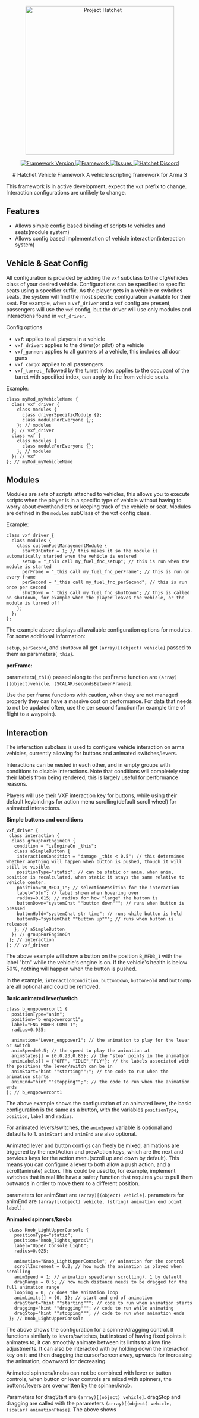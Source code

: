 <p align="center">
  <img src="https://github.com/user-attachments/assets/ed05131a-abff-4856-a285-6e55617a94cf" alt="Project Hatchet" width="400" height="400">
</p>
<p align="center">
    <a href="https://github.com/Project-Hatchet/Interaction-Framework/releases">
        <img src="https://img.shields.io/badge/Version-0.2.0-blue.svg?style=flat-square" alt="Framework Version">
    </a>
    <a href="https://steamcommunity.com/sharedfiles/filedetails/?id=2941986336">
        <img src="https://img.shields.io/steam/downloads/2941986336" alt="Framework" >
    </a>
    <a href="https://github.com/Project-Hatchet/Interaction-Framework/issues">
        <img src="https://img.shields.io/github/issues-raw/Project-Hatchet/interaction-framework.svg?label=Issues" alt="Issues">
    </a>
    <a href="https://discord.gg/58Pt5EGjvQ">
        <img src="https://img.shields.io/discord/487939925938012161.svg?label=Discord&colorB=7683D5" alt="Hatchet Discord">
    </a>
</p>
<p align="center">
# Hatchet Vehicle Framework
A vehicle scripting framework for Arma 3

This framework is in active development, expect the `vxf` prefix to change. Interaction configurations are unlikely to change.

## Features
 - Allows simple config based binding of scripts to vehicles and seats(module system)
 - Allows config based implementation of vehicle interaction(interaction system)

## Vehicle & Seat Config
All configuration is provided by adding the `vxf` subclass to the cfgVehicles class of your desired vehicle.
Configurations can be specified to specific seats using a specifier suffix. As the player gets in a vehicle or switches seats, the system will find the most specific configuration available for their seat. For example, when a `vxf_driver` and a `vxf` config are present, passengers will use the `vxf` config, but the driver will use only modules and interactions found in `vxf_driver`.

Config options
 - `vxf`: applies to all players in a vehicle
 - `vxf_driver`: applies to the driver(or pilot) of a vehicle
 - `vxf_gunner`: applies to all gunners of a vehicle, this includes all door guns
 - `vxf_cargo`: applies to all passengers
 - `vxf_turret_` followed by the turret index: applies to the occupant of the turret with specified index, can apply to fire from vehicle seats.

Example:
```
class myMod_myVehicleName {
  class vxf_driver {
    class modules {
      class driverSpecificModule {};
      class moduleForEveryone {};
    }; // modules
  }; // vxf_driver
  class vxf {
    class modules {
      class moduleForEveryone {};
    }; // modules
  }; // vxf
}; // myMod_myVehicleName
```
## Modules
Modules are sets of scripts attached to vehicles, this allows you to execute scripts when the player is in a specific type of vehicle without having to worry about eventhandlers or keeping track of the vehicle or seat.
Modules are defined in the `modules` subClass of the vxf config class.

Example:
```
class vxf_driver {
  class modules {
    class customFuelManagementModule {
      startOnEnter = 1; // this makes it so the module is automatically started when the vehicle is entered
      setup = "_this call my_fuel_fnc_setup"; // this is run when the module is started
      perFrame = "_this call my_fuel_fnc_perFrame"; // this is run on every frame
      perSecond = "_this call my_fuel_fnc_perSecond"; // this is run once per second
      shutDown = "_this call my_fuel_fnc_shutDown"; // this is called on shutdown, for example when the player leaves the vehicle, or the module is turned off
    };
  };
};
```

The example above displays all available configuration options for modules. For some additional information:

`setup`, `perSecond`, and `shutDown` all get `(array)[(object) vehicle]` passed to them as parameters(`_this`).

**perFrame:**

parameters(`_this`) passed along to the perFrame function are `(array)[(object)vehicle, (SCALAR)secondsBetweenFrames]`.

Use the per frame functions with caution, when they are not managed properly they can have a massive cost on performance. For data that needs to not be updated often, use the per second function(for example time of flight to a waypoint).

## Interaction
The interaction subclass is used to configure vehicle interaction on arma vehicles, currently allowing for buttons and animated switches/levers.

Interactions can be nested in each other, and in empty groups with conditions to disable interactions. Note that conditions will completely stop their labels from being rendered, this is largely useful for performance reasons.

Players will use their VXF interaction key for buttons, while using their default keybindings for action menu scrolling(default scroll wheel) for animated interactions.

**Simple buttons and conditions**
```
vxf_driver {
 class interaction {
  class groupForEngineOn {
   condition = "isEngineOn _this";
   class aSimpleButton {
    interactionCondition = "damage _this < 0.5"; // this determines whether anything will happen when button is pushed, though it will still be visible.
    positionType="static"; // can be static or anim, when anim, position is recalculated, when static it stays the same relative to vehicle center.
    position="B_MFD3_1"; // selectionPosition for the interaction
    label="btn"; // label shown when hovering over
    radius=0.015; // radius for how "large" the button is
    buttonDown="systemChat ""button down"""; // runs when button is pressed
    buttonHold="systemChat str time"; // runs while button is held
    buttonUp="systemChat ""button up"""; // runs when button is released
   }; // aSimpleButton
  }; // groupForEngineOn
 }; // interaction
}; // vxf_driver
```
The above example will show a button on the position `B_MFD3_1` with the label "btn" while the vehicle's engine is on. If the vehicle's health is below 50%, nothing will happen when the button is pushed.

In the example, `interactionCondition`, `buttonDown`, `buttonHold` and `buttonUp` are all optional and could be removed.

**Basic animated lever/switch**

```
class b_engpowercont1 {
  positionType="anim";
  position="b_engpowercont1";
  label="ENG POWER CONT 1";
  radius=0.035;

  animation="Lever_engpower1"; // the animation to play for the lever or switch
  animSpeed=0.5; // the speed to play the animation at
  animStates[] = {0,0.23,0.85}; // the "stop" points in the animation
  animLabels[] = {"OFF", "IDLE","FLY"}; // the labels associated with the positions the lever/switch can be in
  animStart="hint ""starting"";"; // the code to run when the animation starts
  animEnd="hint ""stopping"";"; // the code to run when the animation ends
}; // b_engpowercont1
```
The above example shows the configuration of an animated lever, the basic configuration is the same as a button, with the variables `positionType`, `position`, `label` and `radius`.

For animated levers/switches, the `animSpeed` variable is optional and defaults to 1. `animStart` and `animEnd` are also optional.

Animated lever and button configs can freely be mixed, animations are triggered by the nextAction and prevAction keys, which are the next and previous keys for the action menu(scroll up and down by default). This means you can configure a lever to both allow a push action, and a scroll(animate) action. This could be used to, for example, implement switches that in real life have a safety function that requires you to pull them outwards in order to move them to a different position.

parameters for animStart are `(array)[(object) vehicle]`. parameters for animEnd are `(array)[(object) vehicle, (string) animation end point label]`.

**Animated spinners/knobs**
```
 class Knob_LightUpperConsole {
   positionType="static";
   position="knob_lights_uprcsl";
   label="Upper Console Light";
   radius=0.025;

   animation="Knob_LightUpperConsole"; // animation for the control
   scrollIncrement = 0.2; // how much the animation is played when scrolling
   animSpeed = 1; // animation speed(when scrolling), 1 by default
   dragRange = 0.5; // how much distance needs to be dragged for the full animation range
   looping = 0; // does the animation loop
   animLimits[] = {0, 1}; // start and end of animation
   dragStart="hint ""starting"""; // code to run when animation starts
   dragging="hint ""dragging"""; // code to run while animating
   dragStop="hint ""stopping"""; // code to run when animation ends
 }; // Knob_LightUpperConsole
```

The above shows the configuration for a spinner/dragging control. It functions similarly to levers/switches, but instead of having fixed points it animates to, it can smoothly animate between its limits to allow fine adjustments. It can also be interacted with by holding down the interaction key on it and then dragging the cursor/screen away, upwards for increasing the animation, downward for decreasing.

Animated spinners/knobs can not be combined with lever or button controls, when button or lever controls are mixed with spinners, the buttons/levers are overwritten by the spinner/knob.

Parameters for dragStart are `(array)[(object) vehicle]`. dragStop and dragging are called with the parameters `(array)[(object) vehicle, (scalar) animationPhase]`.
The above shows

